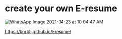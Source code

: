 # create your own E-resume
![WhatsApp Image 2021-04-23 at 10 04 47 AM](https://user-images.githubusercontent.com/75683560/115818901-67f34300-a41b-11eb-951b-f2c725d89ed4.jpeg)


https://knrblj.github.io/Eresume/
